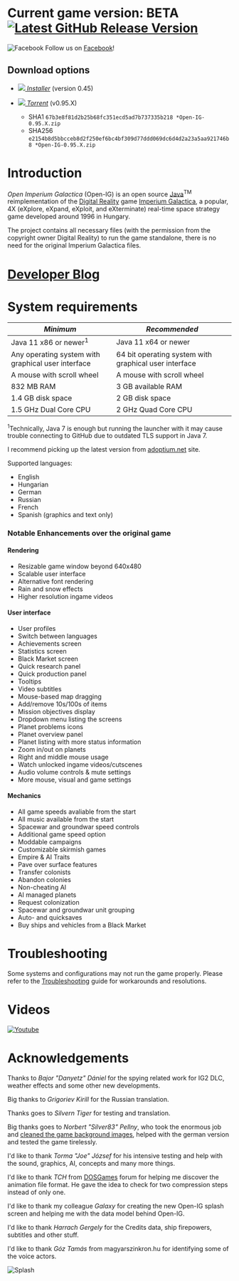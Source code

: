 <h1>Current game version: BETA <a href='https://github.com/akarnokd/open-ig/releases'><img src='https://img.shields.io/github/v/release/akarnokd/open-ig' alt='Latest GitHub Release Version'/></a></h1>

![Facebook](http://static.viewbook.com/images/social_icons/facebook_32.png) Follow us on [Facebook](https://www.facebook.com/OpenImperiumGalactica)!

## Download options

- *<a href='https://github.com/akarnokd/open-ig/raw/master/open-ig-launcher.jar'><img src='https://github.com/akarnokd/open-ig/raw/master/images/generic/dl_arrow.gif'/>  Installer</a>* (version 0.45)

- *<a href='https://github.com/akarnokd/open-ig/raw/master/Open-IG-0.95.X.torrent'><img src='https://github.com/akarnokd/open-ig/raw/master/images/generic/dl_arrow.gif'/> Torrent</a>* (v0.95.X)
    + SHA1 `67b3e8f81d2b25b68fc351ecd5ad7b737335b218 *Open-IG-0.95.X.zip`
    + SHA256 `e2154b8d5bbcceb8d2f250ef6bc4bf309d77ddd069dc6d4d2a23a5aa921746b8 *Open-IG-0.95.X.zip`

# Introduction
*Open Imperium Galactica* (Open-IG) is an open source [Java](https://adoptium.net/)<sup>TM</sup> reimplementation of the [Digital Reality](http://www.digitalreality.hu) game [Imperium Galactica](http://en.wikipedia.org/wiki/Imperium_Galactica), a popular, 4X (eXplore, eXpand, eXploit, and eXterminate) real-time space strategy game developed around 1996 in Hungary. 

The project contains all necessary files (with the permission from the copyright owner Digital Reality) to run the game standalone, there is no need for the original Imperium Galactica files.

# <a href='http://open-ig-dev.blogspot.com' alt='Developer blog. Will contain details for minor updates.'>Developer Blog</a>

# System requirements

| *Minimum* | *Recommended* |
|---|---|
| Java 11 x86 or newer<sup>1</sup>  | Java 11 x64 or newer |
| Any operating system with graphical user interface | 64 bit operating system with graphical user interface |
| A mouse with scroll wheel | A mouse with scroll wheel |
| 832 MB RAM  | 3 GB available RAM |
| 1.4 GB disk space  | 2 GB disk space |
| 1.5 GHz Dual Core CPU | 2 GHz Quad Core CPU |

<sup>1</sup>Technically, Java 7 is enough but running the launcher with it may cause trouble connecting to GitHub due to outdated TLS support in Java 7.

I recommend picking up the latest version from [adoptium.net](https://adoptium.net/) site.

Supported languages:
  - English
  - Hungarian
  - German
  - Russian
  - French
  - Spanish (graphics and text only)

### Notable Enhancements over the original game

#### Rendering
- Resizable game window beyond 640x480
- Scalable user interface
- Alternative font rendering 
- Rain and snow effects
- Higher resolution ingame videos

#### User interface
- User profiles
- Switch between languages
- Achievements screen
- Statistics screen
- Black Market screen
- Quick research panel
- Quick production panel
- Tooltips
- Video subtitles
- Mouse-based map dragging
- Add/remove 10s/100s of items
- Mission objectives display
- Dropdown menu listing the screens
- Planet problems icons
- Planet overview panel
- Planet listing with more status information
- Zoom in/out on planets
- Right and middle mouse usage
- Watch unlocked ingame videos/cutscenes
- Audio volume controls & mute settings
- More mouse, visual and game settings

#### Mechanics
- All game speeds avaliable from the start
- All music available from the start
- Spacewar and groundwar speed controls
- Additional game speed option
- Moddable campaigns
- Customizable skirmish games
- Empire & AI Traits
- Pave over surface features
- Transfer colonists
- Abandon colonies
- Non-cheating AI
- AI managed planets
- Request colonization
- Spacewar and groundwar unit grouping
- Auto- and quicksaves
- Buy ships and vehicles from a Black Market

# Troubleshooting

Some systems and configurations may not run the game properly. Please refer to the [Troubleshooting](https://github.com/akarnokd/open-ig/wiki/Troubleshooting) guide for workarounds and resolutions.

# Videos

[![Youtube](https://github.com/akarnokd/open-ig/raw/master/images/generic/open-ig-youtube.png)](https://www.youtube.com/watch?v=FnlIEwW2OkM)

# Acknowledgements

Thanks to *Bajor "Danyetz" Dániel* for the spying related work for IG2 DLC, weather effects and some other new developments.

Big thanks to *Grigoriev Kirill* for the Russian translation.

Thanks goes to *Silvern Tiger* for testing and translation.

Big thanks goes to *Norbert "Silver83" Pellny*, who took the enormous job and [cleaned the game background images](https://code.google.com/p/open-ig/issues/detail?id=367), helped with the german version and tested the game tirelessly.

I'd like to thank *Torma "Joe" József* for his intensive testing and help with the sound, graphics, AI, concepts and many more things.

I'd like to thank *TCH* from [DOSGames](http://dosgames.abkant3000.hu/community/index.php) forum for helping me discover the animation file format. He gave the idea to check for two compression steps instead of only one. 

I'd like to thank my colleague *Galaxy* for creating the new Open-IG splash screen and helping me with the data model behind Open-IG.

I'd like to thank *Harrach Gergely* for the Credits data, ship firepowers, subtitles and other stuff.

I'd like to thank *Góz Tamás* from magyarszinkron.hu for identifying some of the voice actors.

![Splash](https://github.com/akarnokd/open-ig/raw/master/src/hu/openig/gfx/OpenIG_Splash_medium.png)

